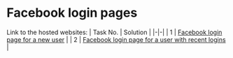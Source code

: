 # Facebook login pages
Link to the hosted websites:
| Task No. | Solution |
|-|-|
| 1 | [Facebook login page for a new user](https://akshay-s-nair.github.io/web_projects/facebook%20me) |
| 2 | [Facebook login page for a user with recent logins](https://akshay-s-nair.github.io/web_projects/facebook%202) |
